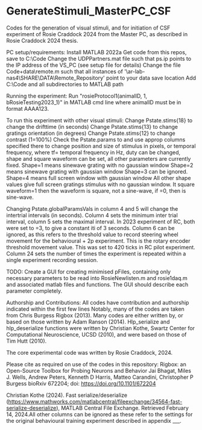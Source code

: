 # GenerateStimuli_MasterPC_CSF

Codes for the generation of visual stimuli, and for initiation of CSF experiment of Rosie Craddock 2024 from the Master PC, as described in Rosie Craddock 2024 thesis. 

PC setup/requirements: 
Install MATLAB 2022a
Get code from this repos, save to C:\\Code 
Change the UDPPartners.mat file such that ps.ip points to the IP address of the VS_PC (see setup file for details)
Change the file Code\+data\remote.m such that all instances of '\\ar-lab-nas4\SHARE\DATA\Remote_Repository' point to your data save location
Add C:\\Code and all subdirectories to MATLAB path

Running the experiment: 
Run "rosieProtocol1(animalID, 1, bRosieTesting2023_1)" in MATLAB cmd line
where animalID must be in format AAAA123. 


To run this experiment with other visual stimuli:
Change Pstate.stims{18} to change the drifttime (in seconds)
Change Pstate.stims{13} to change gratings orientation (in degrees)
Change Pstate.stims{12} to change contrast (1=100%)
Check the Pstate.params to and use approp columns specified there to change position and size of stimulus in pixels, or temporal frequency, where tf= temporal frequency in Hz, duty can be changed, shape and square waveform can be set, all other parameters are currently fixed. 
Shape=1 means sinewave grating with no gaussian window 
Shape=2 means sinewave grating with gaussian window 
Shape=3 can be ignored. 
Shape=4 means full screen window with gaussian window
All other shape values give full screen gratings stimulus with no gaussian window.
It square waveform=1 then the waveform is square, not a sine-wave, if =0, then is sine-wave.

Changing Pstate.globalParamsVals in column 4 and 5 will change the intertrial intervals (in seconds). Column 4 sets the minimum inter trial interval, column 5 sets the maximal interval. In 2023 experiment of RC, both were set to =3, to give a constant iti of 3 seconds.
Column 6 can be ignored, as this refers to the threshold value to record steering wheel movement for the behavioural + 2p experiment. This is the rotary encoder threshold movement value. This was set to 420 ticks in RC pilot experiment. Column 24 sets the number of times the experiment is repeated within a single experiment recording session. 

TODO: 
Create a GUI for creating minimised pFiles, containing only necessary parameters to be read into RosieNewlisten.m and rosie1daq.m and associated matlab files and functions. The GUI should describe each parameter completely. 


Authorship and Contributions: 
All codes have contribution and authorship indicated within the first few lines 
Notably, many of the codes are taken from Chris Burgess Rigbox (2013). 
Many codes are either written by, or based on those written by Adam Ranson (2014). 
Hlp_serialize and hlp_deserialize functions were written by Christian Kothe, Swartz Center for Computational Neuroscience, UCSD (2010), and were based on those of Tim Hutt (2010). 

The core experimental code was written by Rosie Craddock, 2024.


Please cite as required on use of the codes in this repository: 
Rigbox: an Open-Source Toolbox for Probing Neurons and Behavior
Jai Bhagat, Miles J. Wells, Andrew Peters, Kenneth D Harris, Matteo Carandini, Christopher P Burgess
bioRxiv 672204; doi: https://doi.org/10.1101/672204

Christian Kothe (2024). Fast serialize/deserialize (https://www.mathworks.com/matlabcentral/fileexchange/34564-fast-serialize-deserialize), MATLAB Central File Exchange. Retrieved February 14, 2024.All other columns can be ignored as these refer to the settings for the original behavioural training experiment described in appendix ___. 



